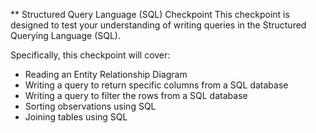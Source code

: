 ** Structured Query Language (SQL) Checkpoint
This checkpoint is designed to test your understanding of writing queries in the Structured Querying Language (SQL).

Specifically, this checkpoint will cover:

* Reading an Entity Relationship Diagram
* Writing a query to return specific columns from a SQL database
* Writing a query to filter the rows from a SQL database
* Sorting observations using SQL
* Joining tables using SQL

